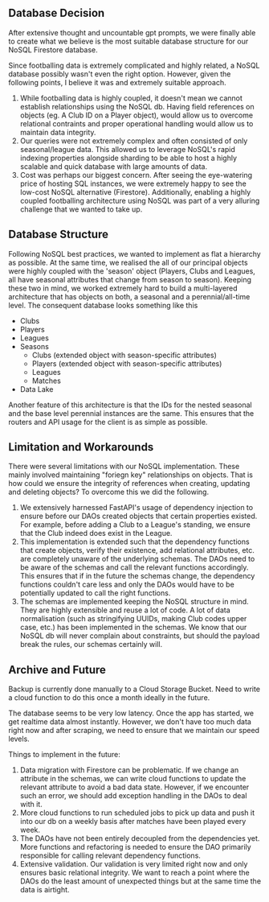 ## Database Decision

After extensive thought and uncountable gpt prompts, we were finally able to create what we believe is the most suitable database structure for our NoSQL Firestore database.

Since footballing data is extremely complicated and highly related, a NoSQL database possibly wasn't even the right option. However, given the following points, I believe it was and extremely suitable approach.

1. While footballing data is highly coupled, it doesn't mean we cannot establish relationships using the NoSQL db. Having field references on objects (eg. A Club ID on a Player object), would allow us to overcome relational contraints and proper operational handling would allow us to maintain data integrity.
2. Our queries were not extremely complex and often consisted of only seasonal/league data. This allowed us to leverage NoSQL's rapid indexing properties alongside sharding to be able to host a highly scalable and quick database with large amounts of data.
3. Cost was perhaps our biggest concern. After seeing the eye-watering price of hosting SQL instances, we were extremely happy to see the low-cost NoSQL alternative (Firestore). Additionally, enabling a highly coupled footballing architecture using NoSQL was part of a very alluring challenge that we wanted to take up.

## Database Structure

Following NoSQL best practices, we wanted to implement as flat a hierarchy as possible. At the same time, we realised the all of our principal objects were highly coupled with the 'season' object (Players, Clubs and Leagues, all have seasonal attributes that change from season to season). Keeping these two in mind, we worked extremely hard to build a multi-layered architecture that has objects on both, a seasonal and a perennial/all-time level. The consequent database looks something like this

- Clubs
- Players
- Leagues
- Seasons
  - Clubs (extended object with season-specific attributes)
  - Players (extended object with season-specific attributes)
  - Leagues
  - Matches
- Data Lake

Another feature of this architecture is that the IDs for the nested seasonal and the base level perennial instances are the same. This ensures that the routers and API usage for the client is as simple as possible.

## Limitation and Workarounds

There were several limitations with our NoSQL implementation. These mainly involved maintaining "foriegn key" relationships on objects. That is how could we ensure the integrity of references when creating, updating and deleting objects? To overcome this we did the following.

1. We extensively harnessed FastAPI's usage of dependency injection to ensure before our DAOs created objects that certain properties existed. For example, before adding a Club to a League's standing, we ensure that the Club indeed does exist in the League.
2. This implementation is extended such that the dependency functions that create objects, verify their existence, add relational attributes, etc. are completely unaware of the underlying schemas. The DAOs need to be aware of the schemas and call the relevant functions accordingly. This ensures that if in the future the schemas change, the dependency functions couldn't care less and only the DAOs would have to be potentially updated to call the right functions.
3. The schemas are implemented keeping the NoSQL structure in mind. They are highly extensible and reuse a lot of code. A lot of data normalisation (such as stringifying UUIDs, making Club codes upper case, etc.) has been implemented in the schemas. We know that our NoSQL db will never complain about constraints, but should the payload break the rules, our schemas certainly will.

## Archive and Future

Backup is currently done manually to a Cloud Storage Bucket. Need to write a cloud function to do this once a month ideally in the future.

The database seems to be very low latency. Once the app has started, we get realtime data almost instantly. However, we don't have too much data right now and after scraping, we need to ensure that we maintain our speed levels.

Things to implement in the future:

1. Data migration with Firestore can be problematic. If we change an attribute in the schemas, we can write cloud functions to update the relevant attribute to avoid a bad data state. However, if we encounter such an error, we should add exception handling in the DAOs to deal with it.
2. More cloud functions to run scheduled jobs to pick up data and push it into our db on a weekly basis after matches have been played every week.
3. The DAOs have not been entirely decoupled from the dependencies yet. More functions and refactoring is needed to ensure the DAO primarily responsible for calling relevant dependency functions.
4. Extensive validation. Our validation is very limited right now and only ensures basic relational integrity. We want to reach a point where the DAOs do the least amount of unexpected things but at the same time the data is airtight.
